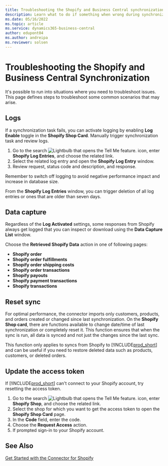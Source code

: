 ```yaml
---
title: Troubleshooting the Shopify and Business Central synchronization
description: Learn what to do if something when wrong during synchronization of data between Shopify and Business Central
ms.date: 05/16/2022
ms.topic: article
ms.service: dynamics365-business-central
author: edupont04
ms.author: andreipa
ms.reviewer: solsen
---
```



# Troubleshooting the Shopify and Business Central Synchronization

It's possible to run into situations where you need to troubleshoot issues. This page defines steps to troubleshoot some common scenarios that may arise.

## Logs

If a synchronization task fails, you can activate logging by enabling **Log Enable** toggle in the **Shopify Shop Card**. Manually trigger synchronization task and review logs.

1. Go to the search ![Lightbulb that opens the Tell Me feature.](../media/ui-search/search_small.png "Tell me what you want to do") icon, enter **Shopify Log Entries**, and choose the related link.
2. Select the related log entry and open the **Shopify Log Entry** window.
3. Review request, status code and description, and response.

Remember to switch off logging to avoid negative performance impact and increase in database size.

From the **Shopify Log Entries** window, you can trigger deletion of all log entries or ones that are older than seven days.

## Data capture

Regardless of the **Log Activated** settings, some responses from Shopify always get logged that you can inspect or download using the **Data Capture List** window.

Choose the **Retrieved Shopify Data** action in one of following pages:

- **Shopify order**
- **Shopify order fulfillments**
- **Shopify order shipping costs**
- **Shopify order transactions**
- **Shopify payouts**
- **Shopify payment transactions**
- **Shopify transactions**

## Reset sync

For optimal performance, the connector imports only customers, products, and orders created or changed since last synchronization. On the **Shopify Shop card**, there are functions available to change date/time of last synchronization or completely reset it. This function ensures that when the sync is run, all data is synced and not just the changes since the last sync.

This function only applies to syncs from Shopify to [!INCLUDE[prod_short](../includes/prod_short.md)] and can be useful if you need to restore deleted data such as products, customers, or deleted orders.

## Update the access token

If [!INCLUDE[prod_short](../includes/prod_short.md)] can't connect to your Shopify account, try resetting the access token.

1. Go to the search ![Lightbulb that opens the Tell Me feature.](../media/ui-search/search_small.png "Tell me what you want to do") icon, enter **Shopify Shop**, and choose the related link.
2. Select the shop for which you want to get the access token to open the **Shopify Shop Card** page.
3. In the **Code** field, enter the code.  
4. Choose the **Request Access** action.
5. If prompted sign-in to your Shopify account.

## See Also

[Get Started with the Connector for Shopify](get-started.md)  
